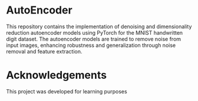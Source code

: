 # AutoEncoder

This repository contains the implementation of denoising and dimensionality reduction autoencoder models using PyTorch for the MNIST handwritten digit dataset. The autoencoder models are trained to remove noise from input images, enhancing robustness and generalization through noise removal and feature extraction.

# Acknowledgements
This project was developed for learning purposes
